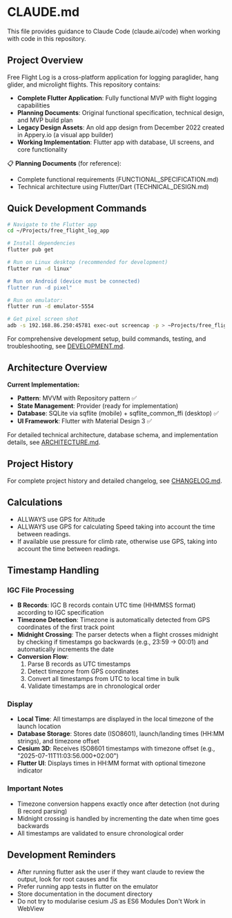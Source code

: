# CLAUDE.md

This file provides guidance to Claude Code (claude.ai/code) when working with code in this repository.

## Project Overview

Free Flight Log is a cross-platform application for logging paraglider, hang glider, and microlight flights. This repository contains:

- **Complete Flutter Application**: Fully functional MVP with flight logging capabilities
- **Planning Documents**: Original functional specification, technical design, and MVP build plan
- **Legacy Design Assets**: An old app design from December 2022 created in Appery.io (a visual app builder)
- **Working Implementation**: Flutter app with database, UI screens, and core functionality


📋 **Planning Documents** (for reference):

- Complete functional requirements (FUNCTIONAL_SPECIFICATION.md)
- Technical architecture using Flutter/Dart (TECHNICAL_DESIGN.md)

## Quick Development Commands

```bash
# Navigate to the Flutter app
cd ~/Projects/free_flight_log_app

# Install dependencies
flutter pub get

# Run on Linux desktop (recommended for development)
flutter run -d linux"

# Run on Android (device must be connected)
flutter run -d pixel"

# Run on emulator:
flutter run -d emulator-5554

# Get pixel screen shot
adb -s 192.168.86.250:45781 exec-out screencap -p > ~Projects/free_flight_log/screenshots/123456.png
```

For comprehensive development setup, build commands, testing, and troubleshooting, see [DEVELOPMENT.md](DEVELOPMENT.md).

## Architecture Overview

**Current Implementation:**

- **Pattern**: MVVM with Repository pattern ✅
- **State Management**: Provider (ready for implementation) 
- **Database**: SQLite via sqflite (mobile) + sqflite_common_ffi (desktop) ✅
- **UI Framework**: Flutter with Material Design 3 ✅

For detailed technical architecture, database schema, and implementation details, see [ARCHITECTURE.md](ARCHITECTURE.md).

## Project History

For complete project history and detailed changelog, see [CHANGELOG.md](CHANGELOG.md).



## Calculations

- ALLWAYS use GPS for Altitude
- ALLWAYS use GPS for calculating Speed taking into account the time between readings.
- If available use pressure for climb rate, otherwise use GPS, taking into account the time between readings.

## Timestamp Handling

### IGC File Processing
- **B Records**: IGC B records contain UTC time (HHMMSS format) according to IGC specification
- **Timezone Detection**: Timezone is automatically detected from GPS coordinates of the first track point
- **Midnight Crossing**: The parser detects when a flight crosses midnight by checking if timestamps go backwards (e.g., 23:59 → 00:01) and automatically increments the date
- **Conversion Flow**: 
  1. Parse B records as UTC timestamps
  2. Detect timezone from GPS coordinates
  3. Convert all timestamps from UTC to local time in bulk
  4. Validate timestamps are in chronological order

### Display
- **Local Time**: All timestamps are displayed in the local timezone of the launch location
- **Database Storage**: Stores date (ISO8601), launch/landing times (HH:MM strings), and timezone offset
- **Cesium 3D**: Receives ISO8601 timestamps with timezone offset (e.g., "2025-07-11T11:03:56.000+02:00")
- **Flutter UI**: Displays times in HH:MM format with optional timezone indicator

### Important Notes
- Timezone conversion happens exactly once after detection (not during B record parsing)
- Midnight crossing is handled by incrementing the date when time goes backwards
- All timestamps are validated to ensure chronological order
  
## Development Reminders

- After running flutter ask the user if they want claude to review the output, look for root causes and fix
- Prefer running app tests in flutter on the emulator
- Store documentation in the document directory
- Do not try to modularise cesium JS as ES6 Modules Don't Work in WebView